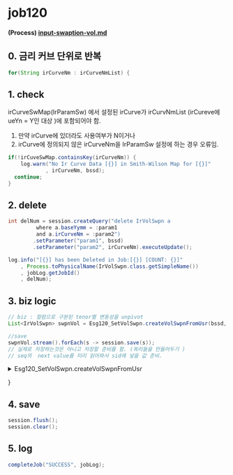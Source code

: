 # job120

#### (Process) [input-swaption-vol.md](../../../biz-logic/esg-process/0.-prepare/input-swaption-vol.md "mention")

## 0. 금리 커브 단위로 반복

```java
for(String irCurveNm : irCurveNmList) {
```

## 1. check

irCurveSwMap(IrParamSw) 에서 설정된  irCurve가  irCurvNmList (irCureve에 ueYn = Y인 대상 )에 포함되어야 함.&#x20;

1. 만약 irCurve에 있더라도 사용여부가 N이거나&#x20;
2. irCurve에 정의되지 않은 irCurveNm을 IrParamSw 설정에 하는 경우 오류임.&#x20;

```java
if(!irCuveSwMap.containsKey(irCurveNm)) {
	log.warn("No Ir Curve Data [{}] in Smith-Wilson Map for [{}]"
			, irCurveNm, bssd);
  continue;
}
```

## 2. delete

```java
int delNum = session.createQuery("delete IrVolSwpn a
		 where a.baseYymm = :param1 
		 and a.irCurveNm = :param2")
		.setParameter("param1", bssd)				
		.setParameter("param2", irCurveNm).executeUpdate();

log.info("[{}] has been Deleted in Job:[{}] [COUNT: {}]"
    , Process.toPhysicalName(IrVolSwpn.class.getSimpleName())
    , jobLog.getJobId()
    , delNum);
```

## 3. biz logic&#x20;

```java
// biz : 컬럼으로 구분된 tenor별 변동성을 unpivot  
List<IrVolSwpn> swpnVol = Esg120_SetVolSwpn.createVolSwpnFromUsr(bssd, irCurveNm);

//save
swpnVol.stream().forEach(s -> session.save(s));
// 실제로 저장하는것은 아니고 저장할 준비를 함. (쿼리들을 만들어두기 )
// seq의  next value를 미리 읽어와서 sid에 넣을 값 준비. 
```

<details>

<summary>Esg120_SetVolSwpn.createVolSwpnFromUsr</summary>

```java
List<IrVolSwpn>    volSwpn    = new ArrayList<IrVolSwpn>();		
List<String>       swpnTen    = Arrays.asList("M0012", "M0024", "M0036", "M0060", "M0084", "M0120");		
List<IrVolSwpnUsr> volSwpnUsr = IrVolSwpnDao.getSwpnVolUsr(bssd, irCurveNm, swpnTen);

double toReal = 0.01;
int    digit  = 7;  

for(IrVolSwpnUsr volUsr : volSwpnUsr) {

// 컬럼으로 구분된 스왑션 변동성 정보를 row로 돌리는 작업 (unpivot)
for(int i=0; i<6; i++) {
	IrVolSwpn vol = new IrVolSwpn();			
	
	vol.setBaseYymm(bssd);				
	vol.setIrCurveNm(irCurveNm);				
	vol.setIrCurve(volUsr.getIrCurve());				
	vol.setSwpnMatNum(Integer.valueOf(volUsr.getSwpnMat().substring(1)) / MONTH_IN_YEAR);
	
	// pivot column --> row 
	if(i==0) { //1y
		vol.setSwapTenNum(Integer.valueOf(1));
		vol.setVol(round(StringUtil.objectToPrimitive(volUsr.getVolSwpnY1(), 25.0) * toReal, digit));
	}
	else if(i==1) { //2y
		vol.setSwapTenNum(Integer.valueOf(2));
		vol.setVol(round(StringUtil.objectToPrimitive(volUsr.getVolSwpnY2(), 25.0) * toReal, digit));
	}
	else if(i==2) { //3y
		vol.setSwapTenNum(Integer.valueOf(3));
		vol.setVol(round(StringUtil.objectToPrimitive(volUsr.getVolSwpnY3(), 25.0) * toReal, digit));
	}
	else if(i==3) { //5Y
		vol.setSwapTenNum(Integer.valueOf(5));
		vol.setVol(round(StringUtil.objectToPrimitive(volUsr.getVolSwpnY5(), 25.0) * toReal, digit));					
	}
	else if(i==4) { //7Y
		vol.setSwapTenNum(Integer.valueOf(7));
		vol.setVol(round(StringUtil.objectToPrimitive(volUsr.getVolSwpnY7(), 25.0) * toReal, digit));
	}
	else { //10Y
		vol.setSwapTenNum(Integer.valueOf(10));
		vol.setVol(round(StringUtil.objectToPrimitive(volUsr.getVolSwpnY10(), 25.0) * toReal, digit));
	}
	
	vol.setModifiedBy(jobId);
	vol.setUpdateDate(LocalDateTime.now());
						
	volSwpn.add(vol);
}				
}
log.info("{}({}) creates {} results from [{}]. They are inserted into [{}] Table", jobId, EJob.valueOf(jobId).getJobName(), volSwpn.size(), toPhysicalName(IrVolSwpnUsr.class.getSimpleName()), toPhysicalName(IrVolSwpn.class.getSimpleName()));
return volSwpn;
```

</details>

}

## 4. save

```java
session.flush();
session.clear();
```

## 5. log

```java
completeJob("SUCCESS", jobLog);
```

&#x20;

